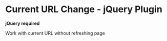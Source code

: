 # Current URL Change - jQuery Plugin
**jQuery required**

Work with current URL without refreshing page
